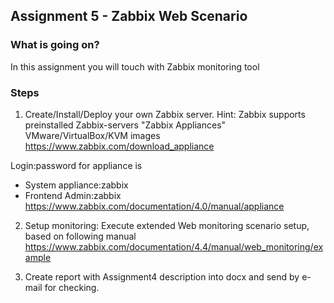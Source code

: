 ## Assignment 5 - Zabbix Web Scenario

### What is going on?
In this assignment you will touch with Zabbix monitoring tool

### Steps
1. Create/Install/Deploy your own Zabbix server.
Hint: Zabbix supports preinstalled Zabbix-servers "Zabbix Appliances" VMware/VirtualBox/KVM images https://www.zabbix.com/download_appliance

Login:password for appliance is
* System
appliance:zabbix
* Frontend
Admin:zabbix
https://www.zabbix.com/documentation/4.0/manual/appliance

2. Setup monitoring:
Execute extended Web monitoring scenario setup, based on following manual https://www.zabbix.com/documentation/4.4/manual/web_monitoring/example

3. Create report with Assignment4 description into docx and send by e-mail for checking.